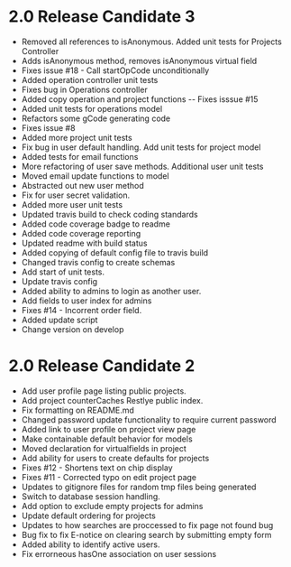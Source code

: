2.0 Release Candidate 3
========================
*  Removed all references to isAnonymous.  Added unit tests for Projects Controller
*  Adds isAnonymous method, removes isAnonymous virtual field
*  Fixes issue #18  - Call startOpCode unconditionally
*  Added operation controller unit tests
*  Fixes bug in Operations controller
*  Added copy operation and project functions -- Fixes isssue #15
*  Added unit tests for operations model
*  Refactors some gCode generating code
*  Fixes issue #8
*  Added more project unit tests
*  Fix bug in user default handling. Add unit tests for project model
*  Added tests for email functions
*  More refactoring of user save methods.  Additional user unit tests
*  Moved email update functions to model
*  Abstracted out new user method
*  Fix for user secret validation.
*  Added more user unit tests
*  Updated travis build to check coding standards
*  Added code coverage badge to readme
*  Added code coverage reporting
*  Updated readme with build status
*  Added copying of default config file to travis build
*  Changed travis config to create schemas
*  Add start of unit tests.
*  Update travis config
*  Added ability to admins to login as another user.
*  Add fields to user index for admins
*  Fixes #14 - Incorrent order field.
*  Added update script
*  Change version on develop

2.0 Release Candidate 2
========================
*  Add user profile page listing public projects.
*  Add project counterCaches Restlye public index.
*  Fix formatting on README.md
*  Changed password update functionality to require current password
*  Added link to user profile on project view page
*  Make containable default behavior for models
*  Moved declaration for virtualfields in project
*  Add ability for users to create defaults for projects
*  Fixes #12 - Shortens text on chip display
*  Fixes #11 - Corrected typo on edit project page
*  Updates to gitignore files for random tmp files being generated
*  Switch to database session handling.
*  Add option to exclude empty projects for admins
*  Update default ordering for projects
*  Updates to how searches are proccessed to fix page not found bug
*  Bug fix to fix E-notice on clearing search by submitting empty form
*  Added ability to identify active users.
*  Fix errorneous hasOne association on user sessions